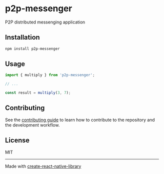# p2p-messenger

P2P distributed messenging application

## Installation

```sh
npm install p2p-messenger
```

## Usage


```js
import { multiply } from 'p2p-messenger';

// ...

const result = multiply(3, 7);
```


## Contributing

See the [contributing guide](CONTRIBUTING.md) to learn how to contribute to the repository and the development workflow.

## License

MIT

---

Made with [create-react-native-library](https://github.com/callstack/react-native-builder-bob)

